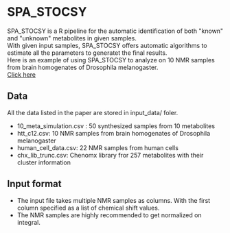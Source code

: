 # SPA_STOCSY

SPA_STOCSY is a R pipeline for the automatic identification of both "known" and "unknown" metabolites in given samples.  
With given input samples, SPA_STOCSY offers automatic algorithms to estimate all the parameters to generatet the final results.  
Here is an example of using SPA_STOCSY to analyze on 10 NMR samples from brain homogenates of Drosophila melanogaster.  
[Click here](https://wanliw96.github.io/SPA_STOCSY/spa_stocsy_menu.html)

## Data

All the data listed in the paper are stored in input_data/ foler. 
- 10_meta_simulation.csv : 50 synthesized samples from 10 metabolites
- htt_c12.csv: 10 NMR samples from brain homogenates of Drosophila melanogaster
- human_cell_data.csv: 22 NMR samples from human cells  
- chx_lib_trunc.csv: Chenomx library fror 257 metabolites with their cluster information  

## Input format

- The input file takes multiple NMR samples as columns. With the first column specified as a list of chemical shift values.
- The NMR samples are highly recommended to get normalized on integral.






